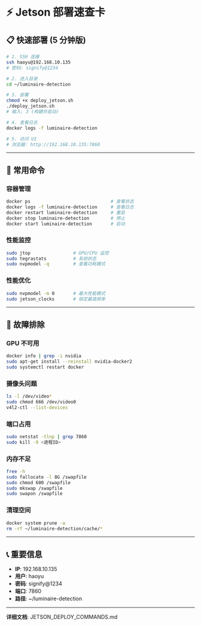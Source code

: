 # ⚡ Jetson 部署速查卡

## 📋 快速部署 (5 分钟版)

```bash
# 1. SSH 连接
ssh haoyu@192.168.10.135
# 密码: signify@1234

# 2. 进入目录
cd ~/luminaire-detection

# 3. 部署
chmod +x deploy_jetson.sh
./deploy_jetson.sh
# 输入: 3 (构建并启动)

# 4. 查看日志
docker logs -f luminaire-detection

# 5. 访问 UI
# 浏览器: http://192.168.10.135:7860
```

---

## 🔧 常用命令

### 容器管理

```bash
docker ps                              # 查看状态
docker logs -f luminaire-detection     # 查看日志
docker restart luminaire-detection     # 重启
docker stop luminaire-detection        # 停止
docker start luminaire-detection       # 启动
```

### 性能监控

```bash
sudo jtop                # GPU/CPU 监控
sudo tegrastats          # 系统状态
sudo nvpmodel -q         # 查看功耗模式
```

### 性能优化

```bash
sudo nvpmodel -m 0       # 最大性能模式
sudo jetson_clocks       # 锁定最高频率
```

---

## 🐛 故障排除

### GPU 不可用

```bash
docker info | grep -i nvidia
sudo apt-get install --reinstall nvidia-docker2
sudo systemctl restart docker
```

### 摄像头问题

```bash
ls -l /dev/video*
sudo chmod 666 /dev/video0
v4l2-ctl --list-devices
```

### 端口占用

```bash
sudo netstat -tlnp | grep 7860
sudo kill -9 <进程ID>
```

### 内存不足

```bash
free -h
sudo fallocate -l 8G /swapfile
sudo chmod 600 /swapfile
sudo mkswap /swapfile
sudo swapon /swapfile
```

### 清理空间

```bash
docker system prune -a
rm -rf ~/luminaire-detection/cache/*
```

---

## 📞 重要信息

- **IP**: 192.168.10.135
- **用户**: haoyu
- **密码**: signify@1234
- **端口**: 7860
- **路径**: ~/luminaire-detection

---

**详细文档**: JETSON_DEPLOY_COMMANDS.md
